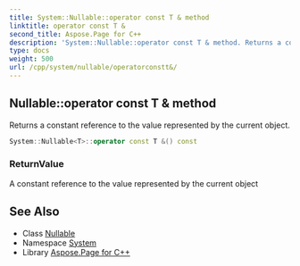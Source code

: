 ```yaml
---
title: System::Nullable::operator const T & method
linktitle: operator const T &
second_title: Aspose.Page for C++
description: 'System::Nullable::operator const T & method. Returns a constant reference to the value represented by the current object in C++.'
type: docs
weight: 500
url: /cpp/system/nullable/operatorconstt&/
---
```

## Nullable::operator const T & method


Returns a constant reference to the value represented by the current object.

```cpp
System::Nullable<T>::operator const T &() const
```


### ReturnValue

A constant reference to the value represented by the current object

## See Also

* Class [Nullable](../)
* Namespace [System](../../)
* Library [Aspose.Page for C++](../../../)
